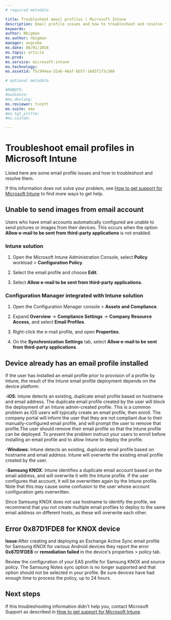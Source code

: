 ```yaml
---
# required metadata

title: Troubleshoot email profiles | Microsoft Intune
description: Email profile issues and how to troubleshoot and resolve them.
keywords:
author: Nbigmanms.author: nbigman
manager: angrobe
ms.date: 08/01/2016
ms.topic: article
ms.prod:
ms.service: microsoft-intune
ms.technology:
ms.assetid: f5c944ea-32a6-48af-bb57-16d5f1f3c588

# optional metadata

#ROBOTS:
#audience:
#ms.devlang:
ms.reviewer: tscott
ms.suite: ems
#ms.tgt_pltfrm:
#ms.custom:

---
```


# Troubleshoot email profiles in Microsoft Intune
Listed here are some email profile issues and how to troubleshoot and resolve them.

If this information does not solve your problem, see [How to get support for Microsoft Intune](how-to-get-support-for-microsoft-intune.md) to find more ways to get help.


## Unable to send images from  email account
Users who have email accounts automatically configured are unable to send pictures or images from their devices.
This occurs when the option **Allow e-mail to be sent from third-party applications** is not enabled.

### Intune solution

1.  Open the Microsoft Intune Administration Console, select **Policy** workload &gt; **Configuration Policy**.

2.  Select the email profile and choose **Edit**.

3.  Select **Allow e-mail to be sent from third-party applications.**

### Configuration Manager integrated with Intune solution

1.  Open the Configuration Manager console &gt; **Assets and Compliance**.

2.  Expand **Overview** -&gt; **Compliance Settings** -&gt; **Company Resource Access**, and select **Email Profiles**.

3.  Right-click the e-mail profile, and open **Properties**.

4.  On the **Synchronization Settings** tab, select **Allow e-mail to be sent from third-party applications**.


## Device already has an email profile installed

If the user has installed an email profile prior to provision of a profile by Intune, the result of the Intune email profile deployment depends on the device platform:

-**iOS**: Intune detects an existing, duplicate email profile based on hostname and email address. The duplicate email profile created by the user will block the deployment of an Intune admin-created profile. This is a common problem as iOS users will typically create an email profile, then enroll. The company portal will inform the user that they are not compliant due to their manually-configured email profile, and will prompt the user to remove that profile.The user should remove their email profile so that the Intune profile can be deployed. To prevent the problem instruct your users to enroll before installing an email profile and to allow Intune to deploy the profile.

-**Windows**: Intune detects an existing, duplicate email profile based on hostname and email address. Intune will overwrite the existing email profile created by the user.

-**Samsung KNOX**: Intune identifies a duplicate email account based on the email address, and will overwrite it with the Intune profile. If the user configures that account, it will be overwritten again by the Intune profile. Note that this may cause some confusion to the user whose account configuration gets overwritten.

Since Samsung KNOX does not use hostname to identify the profile, we recommend that you not create multiple email profiles to deploy to the same email address on different hosts, as these will overwrite each other.

## Error  0x87D1FDE8 for KNOX device
**Issue**:After creating and deploying an Exchange Active Sync email profile for Samsung KNOX for  various Android devices they report the error **0x87D1FDE8** or **remediation failed** in the device's properties &gt; policy tab.

Review the configuration of your EAS profile for Samsung KNOX and source policy. The Samsung Notes sync option is no longer supported and that option should not be selected in your profile. Be sure devices have had enough time to process the policy, up to 24 hours.

## Next steps
If this troubleshooting information didn't help you, contact Microsoft Support as described in [How to get support for Microsoft Intune](how-to-get-support-for-microsoft-intune.md).
